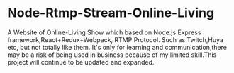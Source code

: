 # Node-Rtmp-Stream-Online-Living
A Website of Online-Living Show which based on Node.js Express framework,React+Redux+Webpack, RTMP Protocol. Such as Twitch,Huya etc, but not totally like them. It's only for learning and communication,there may be a risk of being used in business because of my limited skill.This project will continue to be updated and expanded.
